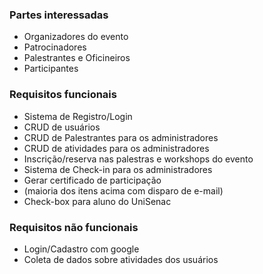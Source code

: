 ### Partes interessadas
- Organizadores do evento
- Patrocinadores
- Palestrantes e Oficineiros
- Participantes 

### Requisitos funcionais
- Sistema de Registro/Login 
- CRUD de usuários
- CRUD de Palestrantes para os administradores
- CRUD de atividades para os administradores
- Inscrição/reserva nas palestras e workshops do evento
- Sistema de Check-in para os administradores
- Gerar certificado de participação
- (maioria dos itens acima com disparo de e-mail)
- Check-box para aluno do UniSenac

### Requisitos não funcionais
- Login/Cadastro com google
- Coleta de dados sobre atividades dos usuários